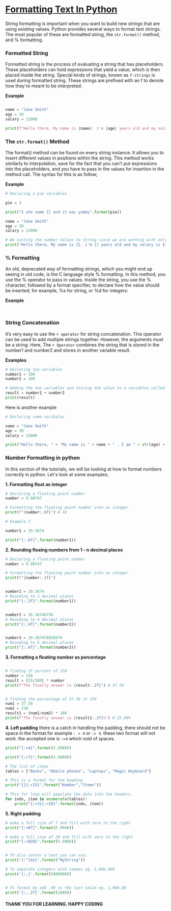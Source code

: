 # <u>Formatting Text In Python</u>

String formatting is important when you want to build new strings that are using existing values. Python provides several ways to format text strings. The most popular of these are formatted string, the `str.format()` method, and % formatting.


### **Formatted String**

 Formatted string  is the process of evaluating a string that has placeholders. These placeholders can hold expressions that yield a value, which is then placed inside the string. Special kinds of strings, known as `f-strings` is used during formatted string. These strings are prefixed with an f to denote how they're meant to be interpreted:

**Example**

```python 

name = "Jane Smith"
age = 30
salary = 12000

print(f"Hello there, My name is {name}. i'm {age} years old and my salary is ${salary}")

```


### **The `str.format()` Method**

The format() method can be found on every string instance. It allows you to insert different values in positions within the string. This method works similarly to interpolation, save for the fact that you can't put expressions into the placeholders, and you have to pass in the values for insertion in the method call. The syntax for this is as follow;

**Example**

```python 
# Declaring a pie variables 

pie = 3

print("I ate some {} and it was yummy".format(pie))

name = "Jane Smith"
age = 30
salary = 12000

# We casting the number values to string since we are working with only string.
print("Hello there, My name is {}. i'm {} years old and my salary is ${}".format(name, str(age), str(salary)))

```


### **% Formatting**

An old, deprecated way of formatting strings, which you might end up seeing in old code, is the C language style % formatting. In this method, you use the % operator to pass in values. Inside the string, you use the % character, followed by a format specifier, to declare how the value should be inserted; for example, %s for string, or %d for integers:

**Example**

```python 



```

### **String Concatenation**

It’s very easy to use the `+ operator` for string concatenation. This operator can be used to add multiple strings together. However, the arguments must be a string. Here, The `+ Operator` combines the string that is stored in the number1 and number2 and stores in another variable result.


**Examples**

```python 
# Declaring two variables 
number1 = 100
number2 = 200

# Adding the two variables and storing the value to a variables called result.
result = number1 + number2
print(result)
```
Here is another example
```python 
# Declaring some varibales 

name = "Jane Smith"
age = 30
salary = 12000

print("Hello there, " + "My name is " + name + " . I am " + str(age) + " years old and my salary is $" + str(salary) + ".")

```

### **Number Formatting in python**

In this section of the tutorials, we will be looking at how to format numbers correctly in python.
Let's look at some examples;

**1. Formatting float as integer**

```python 
# Declaring a floating point number 
number = 9.98747

# Formatting the floating point number into an integer
print(f"{number:.0f}") # 10

# Example 2 

number1 = 29.3674

print("{:.0f}".format(number1))

```

**2. Rounding floaing numbers from 1 - n decimal places**

```python 
# Declaring a floating point number 
number = 9.98747

# Formatting the floating point number into an integer
print(f"{number:.1f}") 


number1 = 29.3674
# Rounding to 2 decimal places 
print("{:.2f}".format(number1))


number2 = 10.36746736
# Rounding to 4 decimal places 
print("{:.4f}".format(number2))


number3 = 29.367478928874
# Rounding to 6 decimal places 
print("{:.6f}".format(number2))
```


**3. Formatting a floating number as percentage**

```python 

# finding 25 percent of 150
number = 150
result = (25/100) * number
print(f"The finally answer is {result:.2f}") # 37.50


# finding the percentage of 37.50 in 150
num1 = 37.50
num2 = 150
result1 = (num1/num2) * 100
print(f"The finally answer is {result1:.2f}%") # 25.00%

```

**4. Left padding**
there is a catch in handling the padding, there should not be space in the format.for example `: > 4`  or `:> 4`. these two format will not work. the accepted one is `:>4` which void of spaces.

```python 
print("{:>4}".format(5.9980))

print("{:>7}".format(5.9980))

# The list of items
tables = ["Books", "Mobile phones", "Laptops", "Magic Keyboard"]

# This is a format for the heading
print("{}{:>15}".format("Number","Items"))

# This for loop will populate the data into the headers.
for indx, item in enumerate(tables):
    print("{:>3}{:>20}".format(indx, item))
```

**5. Right padding** 
```python 
# make a full size of 7 and fill with zero to the right
print("{:<07}".format(5.9980))

# make a full size of 20 and fill with zero to the right
print("{:<020}".format(5.9980))


# TO also center a text you can use;
print('{:^24s}'.format("MyString"))

# To separate integers with commas eg. 5,000,000
print('{:,}'.format(5000000))


# To format by add .00 to the last value eg. 1,000.00
print('{:,.2f}'.format(1000))
```

#### ThANK YOU FOR LEARNING. HAPPY CODING